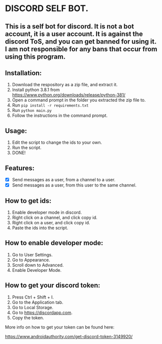 # DISCORD SELF BOT.

## This is a self bot for discord. It is not a bot account, it is a user account. It is against the discord ToS, and you can get banned for using it. I am not responsible for any bans that occur from using this program.


## Installation:


1. Download the respository as a zip file, and extract it.
2. Install python 3.8.1 from https://www.python.org/downloads/release/python-381/
3. Open a command prompt in the folder you extracted the zip file to.
4. Run `pip install -r requirements.txt`
5. Run `python main.py`
6. Follow the instructions in the command prompt.

## Usage:

1. Edit the script to change the ids to your own.
2. Run the script.
3. DONE!

## Features:

- [x] Send messages as a user, from a channel to a user.
- [x] Send messages as a user, from this user to the same channel.

## How to get ids:

1. Enable developer mode in discord.
2. Right click on a channel, and click copy id.
3. Right click on a user, and click copy id.
4. Paste the ids into the script.

## How to enable developer mode:

1. Go to User Settings.
2. Go to Appearance.
3. Scroll down to Advanced.
4. Enable Developer Mode.

## How to get your discord token:

1. Press Ctrl + Shift + I.
2. Go to the Application tab.
3. Go to Local Storage.
4. Go to https://discordapp.com.
5. Copy the token.

More info on how to get your token can be found here:

https://www.androidauthority.com/get-discord-token-3149920/
